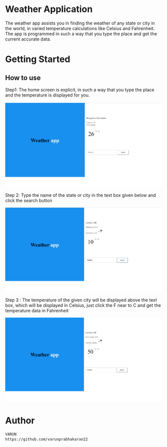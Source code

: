 # Weather Application
The weather app assists you in finding the weather of any state or city in the world, in varied temperature 
calculations like Celsius and Fahrenheit. The app is programmed in such a way that you type the place and get the current accurate data.

# Getting Started
## How to use 
   Step1: The home screen is explicit, in such a way that you type the place and the temperature is displayed for you.
   
   ![HomePage](images/homepage.png)
 
   Step 2: Type the name of the state or city in the text box given below and click the search button
   
   ![Result](images/result.png)

   Step 3 : The temperature of the given city  will be displayed above the text box, which will be displayed in Celsius, 
   just click the F near to C and  get the temperature data in Fahrenheit 
   
   ![Degree](images/fah.png)
   
   
   # Author
    VARUN
    https://github.com/varunprabhakaran22
